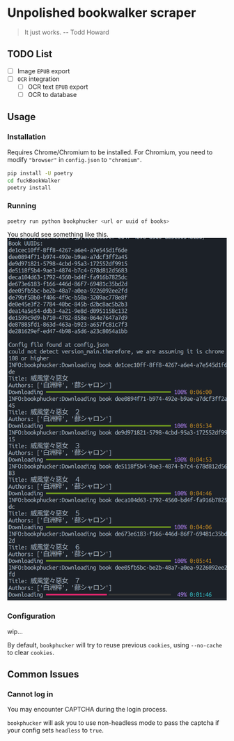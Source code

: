 # Unpolished bookwalker scraper

> It just works. -- Todd Howard

## TODO List

- [ ] Image `EPUB` export
- [ ] `OCR` integration
  - [ ] OCR text `EPUB` export
  - [ ] OCR to database

## Usage

### Installation

Requires Chrome/Chromium to be installed. For Chromium, you need to modify `"browser"` in `config.json` to `"chromium"`.

```bash
pip install -U poetry
cd fuckBookWalker
poetry install
```

### Running

```bash
poetry run python bookphucker <url or uuid of books>
```

You should see something like this.
![sample](./imgs/sample.png)

### Configuration

wip...

By default, `bookphucker` will try to reuse previous `cookies`, using `--no-cache` to clear `cookies`.

## Common Issues

### Cannot log in

You may encounter CAPTCHA during the login process.

`bookphucker` will ask you to use non-headless mode to pass the captcha if your config sets `headless` to `true`.
